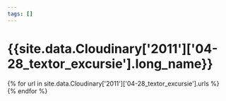 ```yaml
---
tags: []
---
```

<div itemscope itemtype="http://schema.org/Photograph">
  <h1>{{site.data.Cloudinary['2011']['04-28_textor_excursie'].long_name}}</h1>
  {% for url in site.data.Cloudinary['2011']['04-28_textor_excursie'].urls %}
    <a itemprop="image" class="swipebox" title="" href="{{ site.cloudinary.baseurl }}/{{ url }}">
      <img alt="" itemprop="thumbnailUrl" src="{{ site.cloudinary.baseurl }}/h_150/{{ url }}" />
      <meta itemprop="isFamilyFriendly" content="true" />
    </a>
  {% endfor %}
</div>

